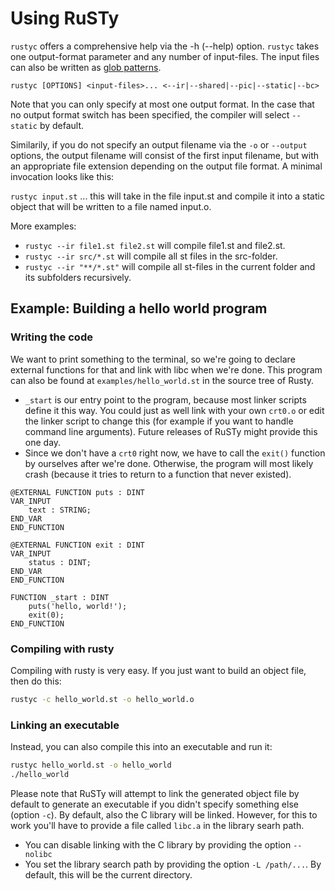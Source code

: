 # Using RuSTy

`rustyc` offers a comprehensive help via the -h (--help) option. `rustyc` takes 
one output-format parameter and any number of input-files. The input files can also be
written as [glob patterns](https://en.wikipedia.org/wiki/Glob_(programming)).

`rustyc [OPTIONS] <input-files>... <--ir|--shared|--pic|--static|--bc>`

Note that you can only specify at most one output format. In the case that no output
format switch has been specified, the compiler will select `--static` by default.

Similarily, if you do not specify an output filename via the `-o` or `--output` options,
the output filename will consist of the first input filename, but with an appropriate
file extension depending on the output file format. A minimal invocation looks like this:

`rustyc input.st` ... this will take in the file input.st and compile it into a static object
that will be written to a file named input.o.

More examples:

- `rustyc --ir file1.st file2.st` will compile file1.st and file2.st.
- `rustyc --ir src/*.st` will compile all st files in the src-folder.
- `rustyc --ir "**/*.st"` will compile all st-files in the current folder and its subfolders recursively.

## Example: Building a hello world program
### Writing the code
We want to print something to the terminal, so we're going to declare external functions
for that and link with libc when we're done. This program can also be found at
`examples/hello_world.st` in the source tree of Rusty. 

* `_start` is our entry point to the program, because most linker scripts define it this way. You could
just as well link with your own `crt0.o` or edit the linker script to change this (for example if
you want to handle command line arguments). Future releases of RuSTy might provide this one day.
* Since we don't have a `crt0` right now, we have to call the `exit()` function by ourselves after we're
done. Otherwise, the program will most likely crash (because it tries to return to a function that never
existed).

```st
@EXTERNAL FUNCTION puts : DINT
VAR_INPUT
    text : STRING;
END_VAR
END_FUNCTION

@EXTERNAL FUNCTION exit : DINT
VAR_INPUT
    status : DINT;
END_VAR
END_FUNCTION

FUNCTION _start : DINT
    puts('hello, world!');
    exit(0);
END_FUNCTION
```

### Compiling with rusty
Compiling with rusty is very easy. If you just want to build an object file, then do this:
```bash
rustyc -c hello_world.st -o hello_world.o
```

### Linking an executable
Instead, you can also compile this into an executable and run it:
```bash
rustyc hello_world.st -o hello_world
./hello_world
```

Please note that RuSTy will attempt to link the generated object file by default to generate
an executable if you didn't specify something else (option `-c`). By default, also the C library will be linked.
However, for this to work you'll have to provide a file called `libc.a` in the library searh path.
* You can disable linking with the C library by providing the option `--nolibc`
* You set the library search path by providing the option `-L /path/...`. By default, this will be
the current directory.